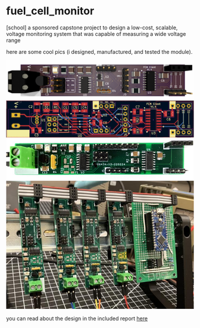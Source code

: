 # fuel_cell_monitor
[school] a sponsored capstone project to design a low-cost, scalable, voltage monitoring system that was capable of measuring a wide voltage range

here are some cool pics (i designed, manufactured, and tested the module).

![board](assets/board.png)
![board](assets/pcbfront.png)
![board](assets/real.jfif)
![board](assets/full-system.png)

you can read about the design in the included report [here](https://github.com/nullcline/fuel_cell_monitor/blob/main/design_report.pdf) 
